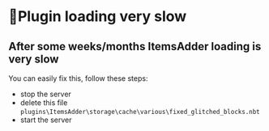 # 🐌Plugin loading very slow

## After some weeks/months ItemsAdder loading is very slow

You can easily fix this, follow these steps:

* stop the server
* delete this file `plugins\ItemsAdder\storage\cache\various\fixed_glitched_blocks.nbt` 
* start the server

